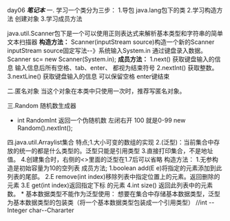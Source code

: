  day06 ***笔记本*** 
一. 学习一个类分为三步： 
    1.导包  java.lang包下的类
    2.学习构造方法 创建对象
    3.学习成员方法
   
java.util.Scanner包下是一个可以使用正则表达式来解析基本类型和字符串的简单文本扫描器
**构造方法：**
Scanner(inputStream source)构造一个新的Scanner             
inputStream source固定写法--》系统输入System.in 通过键盘录入数据。
 Scanner sc=   new Scanner(System.in);
**成员方法：**
        1.next() 获取键盘输入的信息 输入信息后所有空格、tab、enter、 都视为结束符号
        2.nextInt() 获取整数。
        3.nextLine() 获取键盘输入的信息 可以保留空格 enter键结束
        
二.匿名对象
    当这个对象在本类中只使用一次时，推荐写匿名对象。
    
三.Random 随机数生成器
 *  int RandomInt  返回一个伪随机数 左闭右开  100   就是0-99  new Random().nextInt();

四.java.util.Arraylist<E>集合
    特点;1.大小可变的数组的实现
           2.<E>(泛型)：当前集合中存放的统一的都是什么类型的。泛型只能是引用类型
            3.直接打印集合，不是地址值。
            4.创建集合时，右侧的<>里面的泛型在1.7后可以省略
     构造方法：
        1.无参构造是初始容量为10的空列表
      成员方法;
            1.boolean add(E e)将指定的元素添加到此列表的尾部。
            2.E remove(int index)移除列表中指定位置上的元素。返回删除的元素
            3.E get(int index)返回指定下标 的元素
            4.int size() 返回此列表中的元素数。
     * 基本数据类型不能作为泛型使用：
            想要在集合中存储基本数据类型，泛型为基本数据类型的包装类（将一个基本数据类型包装成一个引用类型）
            //int --Integer   char--Chararter
            